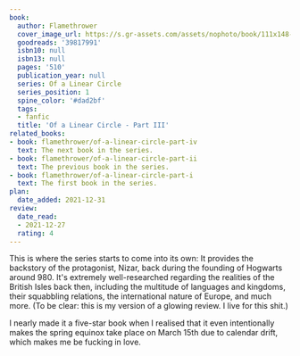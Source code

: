 ```yaml
---
book:
  author: Flamethrower
  cover_image_url: https://s.gr-assets.com/assets/nophoto/book/111x148-bcc042a9c91a29c1d680899eff700a03.png
  goodreads: '39817991'
  isbn10: null
  isbn13: null
  pages: '510'
  publication_year: null
  series: Of a Linear Circle
  series_position: 1
  spine_color: '#dad2bf'
  tags:
  - fanfic
  title: 'Of a Linear Circle - Part III'
related_books:
- book: flamethrower/of-a-linear-circle-part-iv
  text: The next book in the series.
- book: flamethrower/of-a-linear-circle-part-ii
  text: The previous book in the series.
- book: flamethrower/of-a-linear-circle-part-i
  text: The first book in the series.
plan:
  date_added: 2021-12-31
review:
  date_read:
  - 2021-12-27
  rating: 4
---
```


This is where the series starts to come into its own: It provides the backstory of the protagonist, Nizar, back during
the founding of Hogwarts around 980. It's extremely well-researched regarding the realities of the British Isles back
then, including the multitude of languages and kingdoms, their squabbling relations, the international nature of Europe,
and much more. (To be clear: this is my version of a glowing review. I live for this shit.)

I nearly made it a five-star book when I realised that it even intentionally makes the spring equinox take place on
March 15th due to calendar drift, which makes me be fucking in love.
